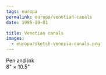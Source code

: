 ```yaml
---
tags: europa
permalink: europa/venetian-canals
date: 1995-10-01

title: Venetian canals
images:
  - europa/sketch-venezia-canals.png
---
```

Pen and ink  
8" × 10.5"

